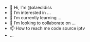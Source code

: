 - 👋 Hi, I’m @alaedidiss
- 👀 I’m interested in ...
- 🌱 I’m currently learning ...
- 💞️ I’m looking to collaborate on ...
- 📫 How to reach me code source iptv
- ...

<!---
alaedidiss/alaedidiss is a ✨ special ✨ repository because its `README.md` (this file) appears on your GitHub profile.
You can click the Preview link to take a look at your changes.
--->
